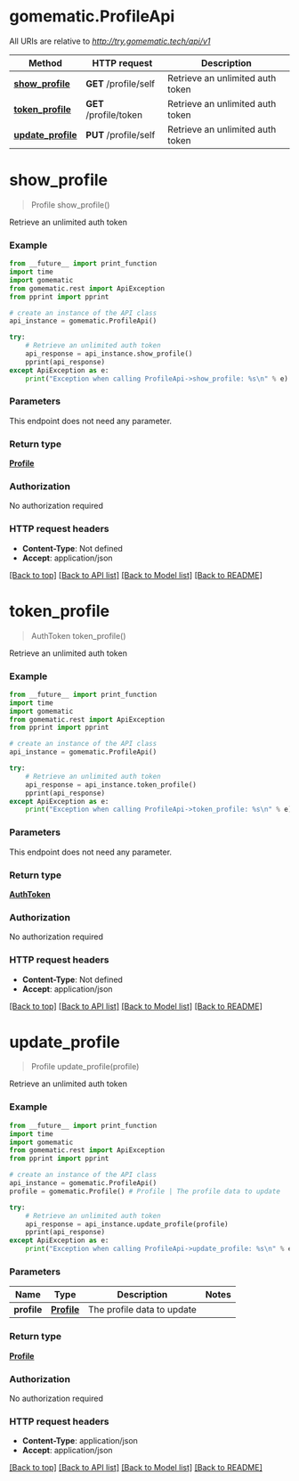 # gomematic.ProfileApi

All URIs are relative to *http://try.gomematic.tech/api/v1*

Method | HTTP request | Description
------------- | ------------- | -------------
[**show_profile**](ProfileApi.md#show_profile) | **GET** /profile/self | Retrieve an unlimited auth token
[**token_profile**](ProfileApi.md#token_profile) | **GET** /profile/token | Retrieve an unlimited auth token
[**update_profile**](ProfileApi.md#update_profile) | **PUT** /profile/self | Retrieve an unlimited auth token


# **show_profile**
> Profile show_profile()

Retrieve an unlimited auth token

### Example

```python
from __future__ import print_function
import time
import gomematic
from gomematic.rest import ApiException
from pprint import pprint

# create an instance of the API class
api_instance = gomematic.ProfileApi()

try:
    # Retrieve an unlimited auth token
    api_response = api_instance.show_profile()
    pprint(api_response)
except ApiException as e:
    print("Exception when calling ProfileApi->show_profile: %s\n" % e)
```

### Parameters
This endpoint does not need any parameter.

### Return type

[**Profile**](Profile.md)

### Authorization

No authorization required

### HTTP request headers

 - **Content-Type**: Not defined
 - **Accept**: application/json

[[Back to top]](#) [[Back to API list]](../README.md#documentation-for-api-endpoints) [[Back to Model list]](../README.md#documentation-for-models) [[Back to README]](../README.md)

# **token_profile**
> AuthToken token_profile()

Retrieve an unlimited auth token

### Example

```python
from __future__ import print_function
import time
import gomematic
from gomematic.rest import ApiException
from pprint import pprint

# create an instance of the API class
api_instance = gomematic.ProfileApi()

try:
    # Retrieve an unlimited auth token
    api_response = api_instance.token_profile()
    pprint(api_response)
except ApiException as e:
    print("Exception when calling ProfileApi->token_profile: %s\n" % e)
```

### Parameters
This endpoint does not need any parameter.

### Return type

[**AuthToken**](AuthToken.md)

### Authorization

No authorization required

### HTTP request headers

 - **Content-Type**: Not defined
 - **Accept**: application/json

[[Back to top]](#) [[Back to API list]](../README.md#documentation-for-api-endpoints) [[Back to Model list]](../README.md#documentation-for-models) [[Back to README]](../README.md)

# **update_profile**
> Profile update_profile(profile)

Retrieve an unlimited auth token

### Example

```python
from __future__ import print_function
import time
import gomematic
from gomematic.rest import ApiException
from pprint import pprint

# create an instance of the API class
api_instance = gomematic.ProfileApi()
profile = gomematic.Profile() # Profile | The profile data to update

try:
    # Retrieve an unlimited auth token
    api_response = api_instance.update_profile(profile)
    pprint(api_response)
except ApiException as e:
    print("Exception when calling ProfileApi->update_profile: %s\n" % e)
```

### Parameters

Name | Type | Description  | Notes
------------- | ------------- | ------------- | -------------
 **profile** | [**Profile**](Profile.md)| The profile data to update | 

### Return type

[**Profile**](Profile.md)

### Authorization

No authorization required

### HTTP request headers

 - **Content-Type**: application/json
 - **Accept**: application/json

[[Back to top]](#) [[Back to API list]](../README.md#documentation-for-api-endpoints) [[Back to Model list]](../README.md#documentation-for-models) [[Back to README]](../README.md)


